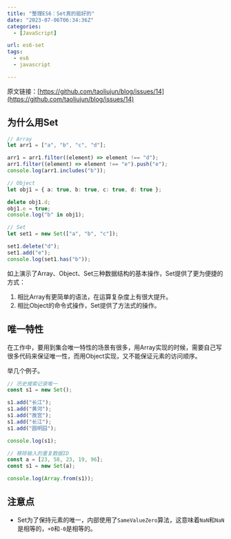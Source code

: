 ```yaml
---
title: "整理ES6：Set真的挺好的"
date: "2023-07-06T06:34:36Z"
categories:
  - [JavaScript]

url: es6-set
tags:
  - es6
  - javascript

---
```



原文链接：[https://github.com/taoliujun/blog/issues/14](https://github.com/taoliujun/blog/issues/14)

<!--hexo
---
url: es6-set
tags:
  - es6
  - javascript
---
-->

## 为什么用Set


```ts
// Array
let arr1 = ["a", "b", "c", "d"];

arr1 = arr1.filter((element) => element !== "d");
arr1.filter((element) => element !== "e").push("e");
console.log(arr1.includes("b"));

// Object
let obj1 = { a: true, b: true, c: true, d: true };

delete obj1.d;
obj1.e = true;
console.log("b" in obj1);

// Set
let set1 = new Set(["a", "b", "c"]);

set1.delete("d");
set1.add("e");
console.log(set1.has("b"));
```

如上演示了Array、Object、Set三种数据结构的基本操作，Set提供了更为便捷的方式：

1. 相比Array有更简单的语法，在运算复杂度上有很大提升。
1. 相比Object的命令式操作，Set提供了方法式的操作。


## 唯一特性

在工作中，要用到集合唯一特性的场景有很多，用Array实现的时候，需要自己写很多代码来保证唯一性，而用Object实现，又不能保证元素的访问顺序。

举几个例子。

```ts
// 历史搜索记录唯一
const s1 = new Set();

s1.add("长江");
s1.add("黄河");
s1.add("故宫");
s1.add("长江");
s1.add("圆明园");

console.log(s1);
```

```ts
// 移除输入的重复数据ID
const a = [23, 58, 23, 19, 96];
const s1 = new Set(a);

console.log(Array.from(s1));
```


## 注意点

* Set为了保持元素的唯一，内部使用了`SameValueZero`算法，这意味着`NaN`和`NaN`是相等的，`+0`和`-0`是相等的。



